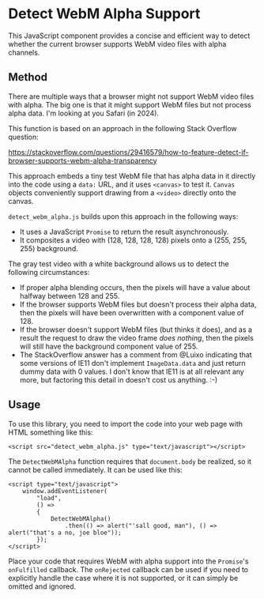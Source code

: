 # Detect WebM Alpha Support

This JavaScript component provides a concise and efficient way to detect whether the current browser supports WebM video files with alpha channels.

## Method

There are multiple ways that a browser might not support WebM video files with alpha. The big one is that it might support WebM files but not process alpha data. I'm looking at you Safari (in 2024).

This function is based on an approach in the following Stack Overflow question:

https://stackoverflow.com/questions/29416579/how-to-feature-detect-if-browser-supports-webm-alpha-transparency

This approach embeds a tiny test WebM file that has alpha data in it directly into the code using a `data:` URL, and it uses `<canvas>` to test it. `Canvas` objects conveniently support drawing from a `<video>` directly onto the canvas.

`detect_webm_alpha.js` builds upon this approach in the following ways:

* It uses a JavaScript `Promise` to return the result asynchronously.
* It composites a video with (128, 128, 128, 128) pixels onto a (255, 255, 255) background.

The gray test video with a white background allows us to detect the following circumstances:

* If proper alpha blending occurs, then the pixels will have a value about halfway between 128 and 255.
* If the browser supports WebM files but doesn't process their alpha data, then the pixels will have been overwritten with a component value of 128.
* If the browser doesn't support WebM files (but thinks it does), and as a result the request to draw the video frame _does nothing_, then the pixels will still have the background component value of 255.
* The StackOverflow answer has a comment from @Luixo indicating that some versions of IE11 don't implement `ImageData.data` and just return dummy data with 0 values. I don't know that IE11 is at all relevant any more, but factoring this detail in doesn't cost us anything. :-)

## Usage

To use this library, you need to import the code into your web page with HTML something like this:
```
<script src="detect_webm_alpha.js" type="text/javascript"></script>
```
The `DetectWebMAlpha` function requires that `document.body` be realized, so it cannot be called immediately. It can be used like this:
```
<script type="text/javascript">
	window.addEventListener(
		"load",
		() =>
		{
			DetectWebMAlpha()
				.then(() => alert("'sall good, man"), () => alert("that's a no, joe bloe"));
		});
</script>
```
Place your code that requires WebM with alpha support into the `Promise`'s `onFulfilled` callback. The `onRejected` callback can be used if you need to explicitly handle the case where it is not supported, or it can simply be omitted and ignored.
